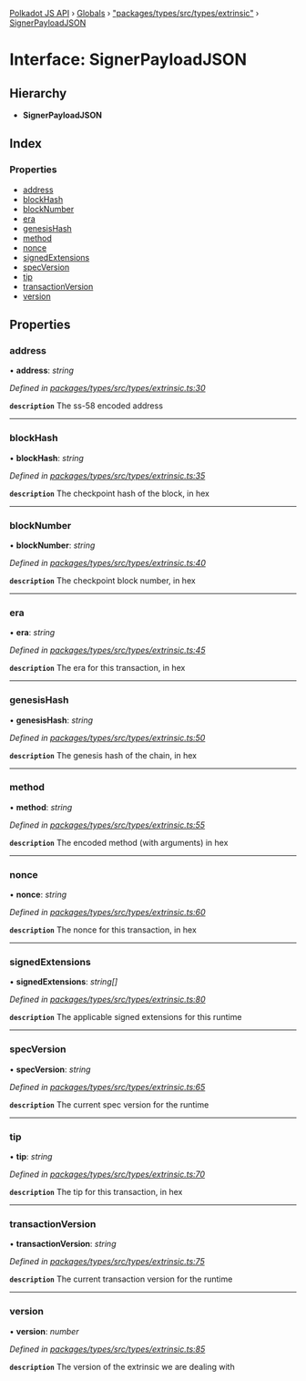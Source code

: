 [Polkadot JS API](../README.md) › [Globals](../globals.md) › ["packages/types/src/types/extrinsic"](../modules/_packages_types_src_types_extrinsic_.md) › [SignerPayloadJSON](_packages_types_src_types_extrinsic_.signerpayloadjson.md)

# Interface: SignerPayloadJSON

## Hierarchy

* **SignerPayloadJSON**

## Index

### Properties

* [address](_packages_types_src_types_extrinsic_.signerpayloadjson.md#address)
* [blockHash](_packages_types_src_types_extrinsic_.signerpayloadjson.md#blockhash)
* [blockNumber](_packages_types_src_types_extrinsic_.signerpayloadjson.md#blocknumber)
* [era](_packages_types_src_types_extrinsic_.signerpayloadjson.md#era)
* [genesisHash](_packages_types_src_types_extrinsic_.signerpayloadjson.md#genesishash)
* [method](_packages_types_src_types_extrinsic_.signerpayloadjson.md#method)
* [nonce](_packages_types_src_types_extrinsic_.signerpayloadjson.md#nonce)
* [signedExtensions](_packages_types_src_types_extrinsic_.signerpayloadjson.md#signedextensions)
* [specVersion](_packages_types_src_types_extrinsic_.signerpayloadjson.md#specversion)
* [tip](_packages_types_src_types_extrinsic_.signerpayloadjson.md#tip)
* [transactionVersion](_packages_types_src_types_extrinsic_.signerpayloadjson.md#transactionversion)
* [version](_packages_types_src_types_extrinsic_.signerpayloadjson.md#version)

## Properties

###  address

• **address**: *string*

*Defined in [packages/types/src/types/extrinsic.ts:30](https://github.com/polkadot-js/api/blob/6faea13a2/packages/types/src/types/extrinsic.ts#L30)*

**`description`** The ss-58 encoded address

___

###  blockHash

• **blockHash**: *string*

*Defined in [packages/types/src/types/extrinsic.ts:35](https://github.com/polkadot-js/api/blob/6faea13a2/packages/types/src/types/extrinsic.ts#L35)*

**`description`** The checkpoint hash of the block, in hex

___

###  blockNumber

• **blockNumber**: *string*

*Defined in [packages/types/src/types/extrinsic.ts:40](https://github.com/polkadot-js/api/blob/6faea13a2/packages/types/src/types/extrinsic.ts#L40)*

**`description`** The checkpoint block number, in hex

___

###  era

• **era**: *string*

*Defined in [packages/types/src/types/extrinsic.ts:45](https://github.com/polkadot-js/api/blob/6faea13a2/packages/types/src/types/extrinsic.ts#L45)*

**`description`** The era for this transaction, in hex

___

###  genesisHash

• **genesisHash**: *string*

*Defined in [packages/types/src/types/extrinsic.ts:50](https://github.com/polkadot-js/api/blob/6faea13a2/packages/types/src/types/extrinsic.ts#L50)*

**`description`** The genesis hash of the chain, in hex

___

###  method

• **method**: *string*

*Defined in [packages/types/src/types/extrinsic.ts:55](https://github.com/polkadot-js/api/blob/6faea13a2/packages/types/src/types/extrinsic.ts#L55)*

**`description`** The encoded method (with arguments) in hex

___

###  nonce

• **nonce**: *string*

*Defined in [packages/types/src/types/extrinsic.ts:60](https://github.com/polkadot-js/api/blob/6faea13a2/packages/types/src/types/extrinsic.ts#L60)*

**`description`** The nonce for this transaction, in hex

___

###  signedExtensions

• **signedExtensions**: *string[]*

*Defined in [packages/types/src/types/extrinsic.ts:80](https://github.com/polkadot-js/api/blob/6faea13a2/packages/types/src/types/extrinsic.ts#L80)*

**`description`** The applicable signed extensions for this runtime

___

###  specVersion

• **specVersion**: *string*

*Defined in [packages/types/src/types/extrinsic.ts:65](https://github.com/polkadot-js/api/blob/6faea13a2/packages/types/src/types/extrinsic.ts#L65)*

**`description`** The current spec version for the runtime

___

###  tip

• **tip**: *string*

*Defined in [packages/types/src/types/extrinsic.ts:70](https://github.com/polkadot-js/api/blob/6faea13a2/packages/types/src/types/extrinsic.ts#L70)*

**`description`** The tip for this transaction, in hex

___

###  transactionVersion

• **transactionVersion**: *string*

*Defined in [packages/types/src/types/extrinsic.ts:75](https://github.com/polkadot-js/api/blob/6faea13a2/packages/types/src/types/extrinsic.ts#L75)*

**`description`** The current transaction version for the runtime

___

###  version

• **version**: *number*

*Defined in [packages/types/src/types/extrinsic.ts:85](https://github.com/polkadot-js/api/blob/6faea13a2/packages/types/src/types/extrinsic.ts#L85)*

**`description`** The version of the extrinsic we are dealing with
